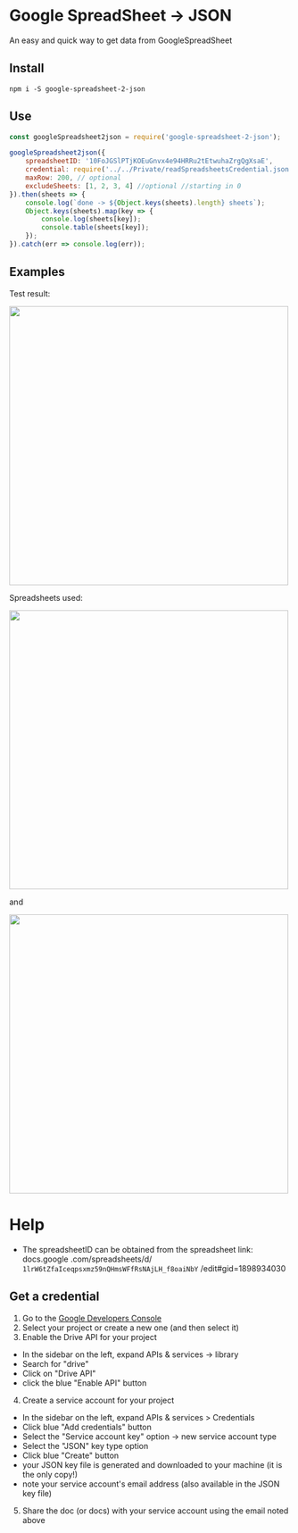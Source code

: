 # Google SpreadSheet -> JSON

An easy and quick way to get data from GoogleSpreadSheet

## Install

`npm i -S google-spreadsheet-2-json`

## Use

```javascript
const googleSpreadsheet2json = require('google-spreadsheet-2-json');

googleSpreadsheet2json({
	spreadsheetID: '10FoJGSlPTjKOEuGnvx4e94HRRu2tEtwuhaZrgQgXsaE',
	credential: require('../../Private/readSpreadsheetsCredential.json'),
	maxRow: 200, // optional
	excludeSheets: [1, 2, 3, 4] //optional //starting in 0
}).then(sheets => {
	console.log(`done -> ${Object.keys(sheets).length} sheets`);
	Object.keys(sheets).map(key => {
		console.log(sheets[key]);
		console.table(sheets[key]);
	});
}).catch(err => console.log(err));
```

## Examples

Test result:

<img width='500' src="https://i.imgur.com/TiuqCP7.png">

Spreadsheets used:

<img width='500' src="https://i.imgur.com/35zMDNs.png">

and

<img width='500' src="https://i.imgur.com/RFS20bR.png">

# Help

- The spreadsheetID can be obtained from the spreadsheet link:
docs.google .com/spreadsheets/d/ `1lrW6tZfaIceqpsxmz59nQHmsWFfRsNAjLH_f8oaiNbY` /edit#gid=1898934030

## Get a credential

1) Go to the [Google Developers Console](https://console.developers.google.com/project)
2) Select your project or create a new one (and then select it)
3) Enable the Drive API for your project
- In the sidebar on the left, expand APIs & services -> library
- Search for "drive"
- Click on "Drive API"
- click the blue "Enable API" button
4) Create a service account for your project
- In the sidebar on the left, expand APIs & services > Credentials
- Click blue "Add credentials" button
- Select the "Service account key" option -> new service account type
- Select the "JSON" key type option
- Click blue "Create" button
- your JSON key file is generated and downloaded to your machine (it is the only copy!)
- note your service account's email address (also available in the JSON key file)
5) Share the doc (or docs) with your service account using the email noted above
